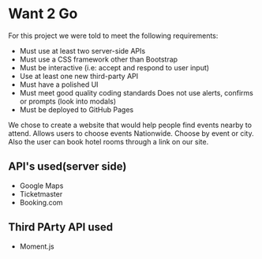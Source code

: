 # Want 2 Go


For this project we were told to meet the following requirements:

- Must use at least two server-side APIs
- Must use a CSS framework other than Bootstrap
- Must be interactive (i.e: accept and respond to user input)
- Use at least one new third-party API
- Must have a polished UI
- Must meet good quality coding standards
  Does not use alerts, confirms or prompts (look into modals)
- Must be deployed to GitHub Pages

We chose to create a website that would help people find events nearby to attend. 
Allows users to choose events Nationwide.
Choose by event or city. Also the user can book hotel rooms through a link on our site.

## API's used(server side)

- Google Maps
- Ticketmaster
- Booking.com

## Third PArty API used

- Moment.js
